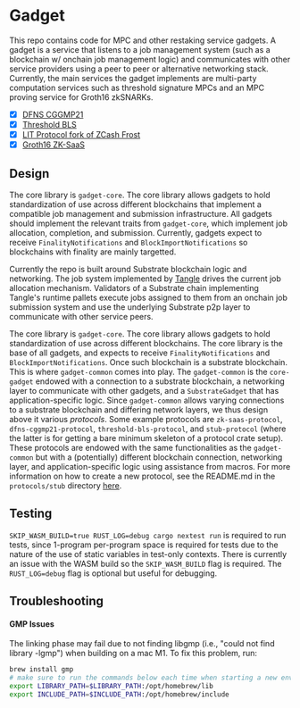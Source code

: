 # Gadget
This repo contains code for MPC and other restaking service gadgets. A gadget is a service that listens to a job management system (such as a blockchain w/ onchain job management logic) and communicates with other service providers using a peer to peer or alternative networking stack. Currently, the main services the gadget implements are multi-party computation services such as threshold signature MPCs and an MPC proving service for Groth16 zkSNARKs.

- [x] [DFNS CGGMP21](https://github.com/dfns/cggmp21/tree/m/cggmp21)
- [x] [Threshold BLS](https://github.com/mikelodder7/blsful)
- [x] [LIT Protocol fork of ZCash Frost](https://github.com/LIT-Protocol/frost)
- [x] [Groth16 ZK-SaaS](https://github.com/webb-tools/zk-SaaS)

## Design

The core library is `gadget-core`. The core library allows gadgets to hold standardization of use across different blockchains that implement a compatible job management and submission infrastructure. All gadgets should implement the relevant traits from `gadget-core`, which implement job allocation, completion, and submission. Currently, gadgets expect to receive `FinalityNotifications` and `BlockImportNotifications` so blockchains with finality are mainly targetted.

Currently the repo is built around Substrate blockchain logic and networking. The job system implemented by [Tangle](https://github.com/webb-tools/tangle) drives the current job allocation mechanism. Validators of a Substrate chain implementing Tangle's runtime pallets execute jobs assigned to them from an onchain job submission system and use the underlying Substrate p2p layer to communicate with other service peers.

The core library is `gadget-core`. The core library allows gadgets to hold standardization of use across different blockchains. The core library is the base of all gadgets, and expects to receive `FinalityNotifications` and `BlockImportNotifications`.
Once such blockchain is a substrate blockchain. This is where `gadget-common` comes into play. The `gadget-common` is the `core-gadget` endowed with a connection to a substrate blockchain, a networking layer to communicate with other gadgets, and a `SubstrateGadget` that has application-specific logic.
Since `gadget-common` allows varying connections to a substrate blockchain and differing network layers, we thus design above it various *protocols*. Some example protocols are `zk-saas-protocol`, `dfns-cggmp21-protocol`, `threshold-bls-protocol`, and `stub-protocol` (where the latter is for getting a bare minimum skeleton of a protocol crate setup).
These protocols are endowed with the same functionalities as the `gadget-common` but with a (potentially) different blockchain connection, networking layer, and application-specific logic using assistance from macros.
For more information on how to create a new protocol, see the README.md in the `protocols/stub` directory [here](protocols/stub/README.md).
## Testing

`SKIP_WASM_BUILD=true RUST_LOG=debug cargo nextest run` is required to run tests, since 1-program per-program space is required for tests due to the nature of the use of static variables in test-only contexts. There is currently an issue with the WASM build so the `SKIP_WASM_BUILD` flag is required. The `RUST_LOG=debug` flag is optional but useful for debugging.

## Troubleshooting
#### GMP Issues
The linking phase may fail due to not finding libgmp (i.e., "could not find library -lgmp") when building on a mac M1. To fix this problem, run:

```bash
brew install gmp
# make sure to run the commands below each time when starting a new env, or, append them to .zshrc
export LIBRARY_PATH=$LIBRARY_PATH:/opt/homebrew/lib
export INCLUDE_PATH=$INCLUDE_PATH:/opt/homebrew/include
```